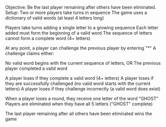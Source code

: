 Objective: Be the last player remaining after others have been eliminated.
Setup: Two or more players take turns in sequence
The game uses a dictionary of valid words (at least 4 letters long)

Players take turns adding a single letter to a growing sequence
Each letter added must form the beginning of a valid word
The sequence of letters cannot form a complete word (4+ letters)

At any point, a player can challenge the previous player by entering "*"
A challenge claims either:

No valid word begins with the current sequence of letters, OR
The previous player completed a valid word

A player loses if they complete a valid word (4+ letters)
A player loses if they are successfully challenged (no valid word starts with the current letters)
A player loses if they challenge incorrectly (a valid word does exist)


When a player loses a round, they receive one letter of the word "GHOST"
Players are eliminated when they have all 5 letters ("GHOST" complete)


The last player remaining after all others have been eliminated wins the game
